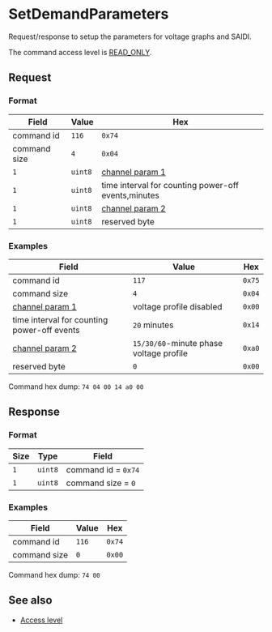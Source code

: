 # SetDemandParameters

Request/response to setup the parameters for voltage graphs and SAIDI.

The command access level is [READ_ONLY](../basics.md#command-access-level).


## Request

### Format

| Field        | Value   | Hex                                                         |
| ------------ | ------- | ----------------------------------------------------------- |
| command id   | `116`   | `0x74`                                                      |
| command size | `4`     | `0x04`                                                      |
| `1`          | `uint8` | [channel param 1](./GetDemandParameters.md#channel-param-1) |
| `1`          | `uint8` | time interval for counting power-off events,minutes         |
| `1`          | `uint8` | [channel param 2](./GetDemandParameters.md#channel-param-2) |
| `1`          | `uint8` | reserved byte                                               |

### Examples

| Field                                                       | Value                                   | Hex    |
| ----------------------------------------------------------- | --------------------------------------- | ------ |
| command id                                                  | `117`                                   | `0x75` |
| command size                                                | `4`                                     | `0x04` |
| [channel param 1](./GetDemandParameters.md#channel-param-1) | voltage profile disabled                | `0x00` |
| time interval for counting power-off events                 | `20` minutes                            | `0x14` |
| [channel param 2](./GetDemandParameters.md#channel-param-2) | `15/30/60`-minute phase voltage profile | `0xa0` |
| reserved byte                                               | `0`                                     | `0x00` |

Command hex dump: `74 04 00 14 a0 00`


## Response

### Format

| Size | Type    | Field               |
| ---- | ------- | ------------------- |
| `1`  | `uint8` | command id = `0x74` |
| `1`  | `uint8` | command size = `0`  |

### Examples

| Field        | Value | Hex    |
| ------------ | ----- | ------ |
| command id   | `116` | `0x74` |
| command size | `0`   | `0x00` |

Command hex dump: `74 00`


## See also

* [Access level](../basics.md#command-access-level)
